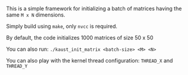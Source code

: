 This is a simple framework for initializing a batch of matrices having the same `M x N` dimensions.

Simply build using `make`, only `nvcc` is required.

By default, the code initializes 1000 matrices of size 50 x 50

You can also run:  `./kaust_init_matrix <batch-size> <M> <N>`

You can also play with the kernel thread configuration: `THREAD_X` and `THREAD_Y`
